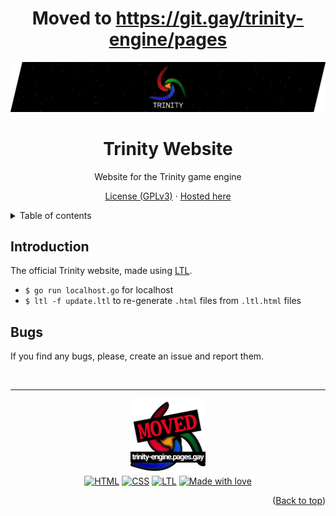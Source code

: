 <a name="readme-top"></a>
<div align="center">
	<h1>Moved to <a href="https://git.gay/trinity-engine/pages">https://git.gay/trinity-engine/pages</a></h1>
	<img src="./res/banner.png" width="550px">

# Trinity Website
Website for the Trinity game engine

[License (GPLv3)](./LICENSE) · [Hosted here](https://trinity-engine.codeberg.page)

</div>

<details>
	<summary>Table of contents</summary>
	<ul>
		<li><a href="#introduction">Introduction</a></li>
		<li><a href="#bugs">Bugs</a></li>
	</ul>
</details>

## Introduction
The official Trinity website, made using [LTL](https://git.gay/rei/ltl).
- `$ go run localhost.go` for localhost
- `$ ltl -f update.ltl` to re-generate `.html` files from `.ltl.html` files

## Bugs
If you find any bugs, please, create an issue and report them.

<br>
<hr>
<div align="center">
	<img src="./res/logo.png" width="120px">
	<br>
	<a href="https://www.w3schools.com/html/"><img alt="HTML" src="https://img.shields.io/badge/HTML-f16529?logo=html&logoColor=white&style=flat-square"></a>
	<a href="https://www.w3schools.com/css/"><img alt="CSS" src="https://img.shields.io/badge/CSS-33a9dc?logo=css&logoColor=white&style=flat-square"></a>
	<a href="https://git.gay/rei/ltl"><img alt="LTL" src="https://img.shields.io/badge/LTL-373579?logo=ltl&logoColor=white&style=flat-square"></a>
	<a href="#"><img alt="Made with love" src="https://img.shields.io/badge/Made_with_love-<3-black?labelColor=ad264a&color=de315f&style=flat-square"></a>
</div>

<p align="right">(<a href="#readme-top">Back to top</a>)</p>
